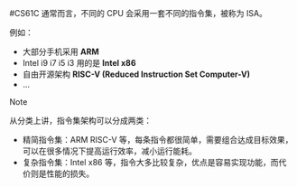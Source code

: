 #CS61C 
通常而言，不同的 CPU 会采用一套不同的指令集，被称为 ISA。

例如：
- 大部分手机采用 **ARM**
- Intel i9 i7 i5 i3 用的是 **Intel x86**
- 自由开源架构 **RISC-V (Reduced Instruction Set Computer-V)** 
- ...

> [!note] 
> 从分类上讲，指令集架构可以分成两类：
> - 精简指令集：ARM RISC-V 等，每条指令都很简单，需要组合达成目标效果，可以在很多情况下提高运行效率，减小运行能耗。
> - 复杂指令集：Intel x86 等，指令大多比较复杂，优点是容易实现功能，而代价则是性能的损失。

